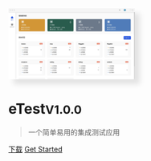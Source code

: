 <img src="./img/home.jpeg" width="50%" style="box-shadow: 10px 10px 10px rgba(0,0,0,0.1)" />

# eTest<small>V1.0.0</small>

> 一个简单易用的集成测试应用

[下载](https://github.com/alltheblue/docs/releases)
[Get Started](https://github.com/alltheblue/docs)
